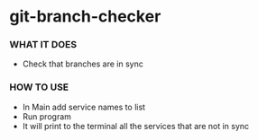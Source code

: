 # git-branch-checker

### WHAT IT DOES
- Check that branches are in sync

### HOW TO USE

- In Main add service names to list
- Run program
- It will print to the terminal all the services that are not in sync
